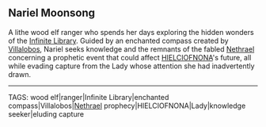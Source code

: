 ## Nariel Moonsong

A lithe wood elf ranger who spends her days exploring the hidden wonders of the [Infinite Library](../Places/Infinite%20Library.md). Guided by an enchanted compass created by [Villalobos](Villalobos.md), Nariel seeks knowledge and the remnants of the fabled [Nethrael](Nethrael.md) concerning a prophetic event that could affect [HIELCIOFNONA](../Places/HIELCIOFNONA.md)'s future, all while evading capture from the Lady whose attention she had inadvertently drawn.


---
TAGS: wood elf|ranger|Infinite Library|enchanted compass|Villalobos|[Nethrael](Nethrael.md) prophecy|HIELCIOFNONA|Lady|knowledge seeker|eluding capture

